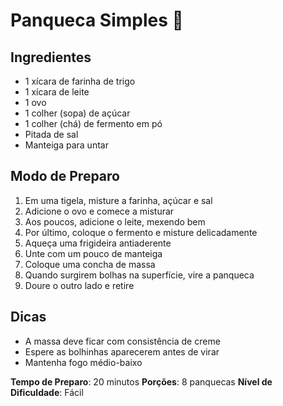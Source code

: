 # Panqueca Simples 🥞

## Ingredientes
- 1 xícara de farinha de trigo
- 1 xícara de leite
- 1 ovo
- 1 colher (sopa) de açúcar
- 1 colher (chá) de fermento em pó
- Pitada de sal
- Manteiga para untar

## Modo de Preparo
1. Em uma tigela, misture a farinha, açúcar e sal
2. Adicione o ovo e comece a misturar
3. Aos poucos, adicione o leite, mexendo bem
4. Por último, coloque o fermento e misture delicadamente
5. Aqueça uma frigideira antiaderente
6. Unte com um pouco de manteiga
7. Coloque uma concha de massa
8. Quando surgirem bolhas na superfície, vire a panqueca
9. Doure o outro lado e retire

## Dicas
- A massa deve ficar com consistência de creme
- Espere as bolhinhas aparecerem antes de virar
- Mantenha fogo médio-baixo

**Tempo de Preparo**: 20 minutos
**Porções**: 8 panquecas
**Nível de Dificuldade**: Fácil 